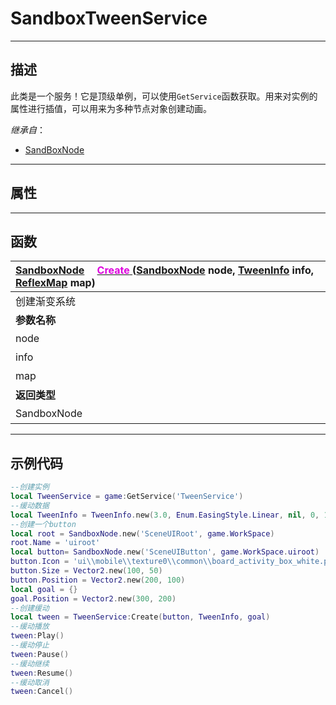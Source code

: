# SandboxTweenService
------------------------------------------------------------------------------------------
## 描述

此类是一个服务！它是顶级单例，可以使用`GetService`函数获取。用来对实例的属性进行插值，可以用来为多种节点对象创建动画。

*继承自*：
* [SandBoxNode](/Api/Class/NoType/SandBoxNode.md)

------------------------------------------------------------------------------------------
## 属性

------------------------------------------------------------------------------------------
## 函数

|<div style="width:500px">[SandboxNode](/Api/Class/NoType/SandboxNode.md) &emsp;[<font color="dd00dd">Create</font> ](/Api/Class/Animation/SandboxTweenService_F/Create.md) ([SandboxNode](/Api/Class/NoType/SandboxNode.md) node, [TweenInfo]() info, [ReflexMap](/Api/Parameter/ReflexMap.md) map)</div>|<div style="width:100px"></div>|<div style="width:45px"></div>|<div style="width:400px"></div>|
|:---|:---|:---|:---|
|创建渐变系统||||
|**参数名称**|**类别**|**默认**|**描述**|
|node|SandboxNode||执行`tween`节点对象|
|info|TweenInfo||对`tween`进行插值的信息|
|map|ReflexMap||进行tween的属性和其目标值的表|
|**返回类型**|||**概要**|
|SandboxNode|||渐变节点|


------------------------------------------------------------------------------------------
## 示例代码

```lua
--创建实例
local TweenService = game:GetService('TweenService')
--缓动数据
local TweenInfo = TweenInfo.new(3.0, Enum.EasingStyle.Linear, nil, 0, 1)
--创建一个button
local root = SandboxNode.new('SceneUIRoot', game.WorkSpace)
root.Name = 'uiroot'
local button= SandboxNode.new('SceneUIButton', game.WorkSpace.uiroot)
button.Icon = 'ui\\mobile\\texture0\\common\\board_activity_box_white.png'
button.Size = Vector2.new(100, 50)
button.Position = Vector2.new(200, 100)
local goal = {}
goal.Position = Vector2.new(300, 200)
--创建缓动
local tween = TweenService:Create(button, TweenInfo, goal)
--缓动播放
tween:Play()
--缓动停止
tween:Pause()
--缓动继续
tween:Resume()
--缓动取消
tween:Cancel()
```